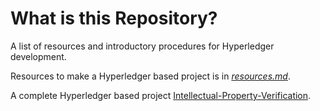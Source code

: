 # What is this Repository?

A list of resources and introductory procedures for Hyperledger development.

Resources to make a Hyperledger based project is in [*resources.md*](https://github.com/BIJOY-SUST/Tools-for-Hyperledger-Development/blob/master/Resources.md).

A complete Hyperledger based project [Intellectual-Property-Verification](https://github.com/BIJOY-SUST/Intellectual-Property-Verification).
